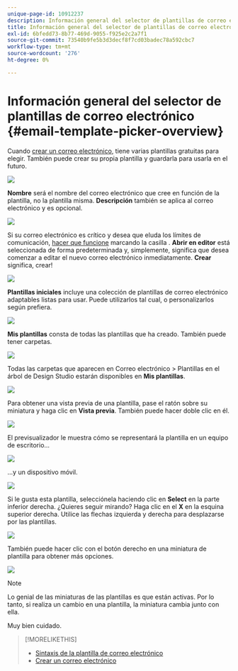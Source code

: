 ```yaml
---
unique-page-id: 10912237
description: Información general del selector de plantillas de correo electrónico - Documentos de Marketo - Documentación del producto
title: Información general del selector de plantillas de correo electrónico
exl-id: 6bfedd73-8b77-469d-9055-f925e2c2a7f1
source-git-commit: 73540b9fe5b3d3decf8f7cd03badec78a592cbc7
workflow-type: tm+mt
source-wordcount: '276'
ht-degree: 0%

---
```


# Información general del selector de plantillas de correo electrónico {#email-template-picker-overview}

Cuando [crear un correo electrónico](/help/marketo/product-docs/email-marketing/general/creating-an-email/create-an-email.md), tiene varias plantillas gratuitas para elegir. También puede crear su propia plantilla y guardarla para usarla en el futuro.

![](assets/starter-templates.png)

**Nombre** será el nombre del correo electrónico que cree en función de la plantilla, no la plantilla misma. **Descripción** también se aplica al correo electrónico y es opcional.

![](assets/two-2.png)

Si su correo electrónico es crítico y desea que eluda los límites de comunicación, [hacer que funcione](/help/marketo/product-docs/email-marketing/general/functions-in-the-editor/make-an-email-operational.md) marcando la casilla . **Abrir en editor** está seleccionada de forma predeterminada y, simplemente, significa que desea comenzar a editar el nuevo correo electrónico inmediatamente. **Crear** significa, crear!

![](assets/three-2.png)

**Plantillas iniciales** incluye una colección de plantillas de correo electrónico adaptables listas para usar. Puede utilizarlos tal cual, o personalizarlos según prefiera.

![](assets/starter-templates.png)

**Mis plantillas** consta de todas las plantillas que ha creado. También puede tener carpetas.

![](assets/five-2.png)

Todas las carpetas que aparecen en Correo electrónico > Plantillas en el árbol de Design Studio estarán disponibles en **Mis plantillas**.

![](assets/six-1.png)

Para obtener una vista previa de una plantilla, pase el ratón sobre su miniatura y haga clic en **Vista previa**. También puede hacer doble clic en él.

![](assets/seven-1.png)

El previsualizador le muestra cómo se representará la plantilla en un equipo de escritorio...

![](assets/eight-1.png)

...y un dispositivo móvil.

![](assets/nine-1.png)

Si le gusta esta plantilla, selecciónela haciendo clic en **Select** en la parte inferior derecha. ¿Quieres seguir mirando? Haga clic en el **X** en la esquina superior derecha. Utilice las flechas izquierda y derecha para desplazarse por las plantillas.

![](assets/ten-1.png)

También puede hacer clic con el botón derecho en una miniatura de plantilla para obtener más opciones.

![](assets/eleven-1.png)

>[!NOTE]
>
>Lo genial de las miniaturas de las plantillas es que están activas. Por lo tanto, si realiza un cambio en una plantilla, la miniatura cambia junto con ella.

Muy bien cuidado.

>[!MORELIKETHIS]
>
>* [Sintaxis de la plantilla de correo electrónico](/help/marketo/product-docs/email-marketing/general/email-editor-2/email-template-syntax.md)
>* [Crear un correo electrónico](/help/marketo/product-docs/email-marketing/general/creating-an-email/create-an-email.md)

